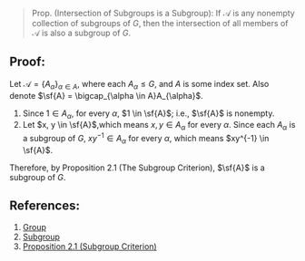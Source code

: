 > Prop. (Intersection of Subgroups is a Subgroup): If $\mathcal{A}$ is any nonempty collection of subgroups of $G$, then the intersection of all members of $\mathcal{A}$ is also a subgroup of $G$. 

## Proof: 
Let $\mathcal{A} = \{A_{\alpha}\}_{\alpha \in A}$, where each $A_{\alpha} \leq G$, and $A$ is some index set. Also denote $\sf{A} = \bigcap_{\alpha \in A}A_{\alpha}$. 
1. Since $1 \in A_{\alpha}$, for every $\alpha$, $1 \in \sf{A}$; i.e., $\sf{A}$ is nonempty. 
2. Let $x, y \in \sf{A}$,which means $x, y \in A_{\alpha}$ for every $\alpha$. Since each $A_{\alpha}$ is a subgroup of $G$, $xy^{-1} \in A_{\alpha}$ for every $\alpha$, which means $xy^{-1} \in \sf{A}$. 

Therefore, by Proposition 2.1 (The Subgroup Criterion), $\sf{A}$ is a subgroup of $G$. 

## References:
1. [Group](../Introduction%20to%20%Groups/Group.md)
2. [Subgroup](Subgroup.md)
3. [Proposition 2.1 (Subgroup Criterion)](Proposition%202.1%20(Subgroup%20Criterion).md)